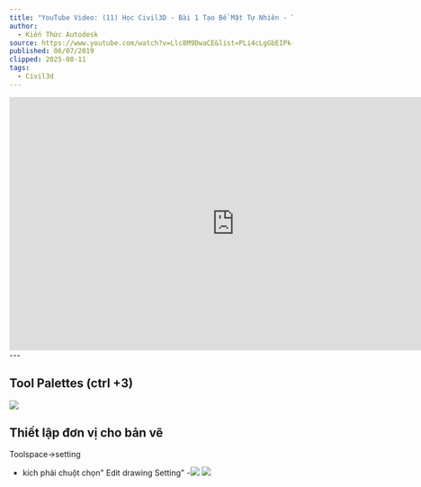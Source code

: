 ```yaml
---
title: "YouTube Video: (11) Học Civil3D - Bài 1 Tạo Bề Mặt Tự Nhiên - Trắc Dọc Tự nhiên - YouTube"
author:
  - Kiến Thức Autodesk
source: https://www.youtube.com/watch?v=Llc8M9DwaCE&list=PLi4cLgGbEIPk-cK_LE97utaMYkOsOEpxB
published: 06/07/2019
clipped: 2025-08-11
tags:
  - Civil3d
---
```


<iframe width="800" height="450" src="https://www.youtube.com/embed/Llc8M9DwaCE" frameborder="0" allow="accelerometer; autoplay; clipboard-write; encrypted-media; gyroscope; picture-in-picture" allowfullscreen></iframe>
---

## Tool Palettes (ctrl +3)
![](https://res.cloudinary.com/dcqf82eor/image/upload/f_auto/v1754878331/civil%203D/flyf36bf2z13hhpd5d5k.png)

## Thiết lập đơn vị cho bản vẽ
Toolspace->setting

- kích phải chuột chọn" Edit drawing Setting"
-![](https://res.cloudinary.com/dcqf82eor/image/upload/f_auto/v1754879024/civil%203D/exg6hneqlmqm6sr95myf.png)
![](https://res.cloudinary.com/dcqf82eor/image/upload/f_auto/v1754879042/civil%203D/ptkmudsohcul1jzhdwph.png)
